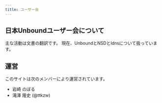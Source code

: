 ```yaml
---
title: ユーザー会
---
```

## 日本Unboundユーザー会について

主な活動は文書の翻訳です。
現在、UnboundとNSDとldnsについて扱っています。

## 運営

このサイトは次のメンバーにより運営されています。

- 岩崎 のぼる
- 滝澤 隆史 (@ttkzw)
